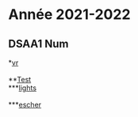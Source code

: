 # Année 2021-2022

## DSAA1 Num
*[vr](https://zuomarage.github.io/zuomarage_paysages/vr.html)  
\
**[Test](https://zuomarage.github.io/zuomarage_paysages/caca.html) 
\
***[lights](https://zuomarage.github.io/zuomarage_paysages/tutu.html)  
\
***[escher](https://zuomarage.github.io/zuomarage_paysages/escher.html)  